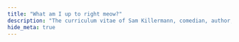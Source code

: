 ```yaml
---
title: "What am I up to right meow?"
description: "The curriculum vitae of Sam Killermann, comedian, author, and award-winning activist."
hide_meta: true
---
```

